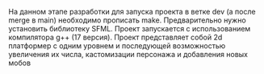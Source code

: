 На данном этапе разработки для запуска проекта в ветке dev (а после merge в main) необходимо прописать make. Предварительно нужно установить библиотеку SFML. Проект запускается с использованием компилятора g++ (17 версия). Проект представляет собой 2d платформер с одним уровнем и последующей возможностью увеличения их числа, кастомизации персонажа и добавления новых мобов
